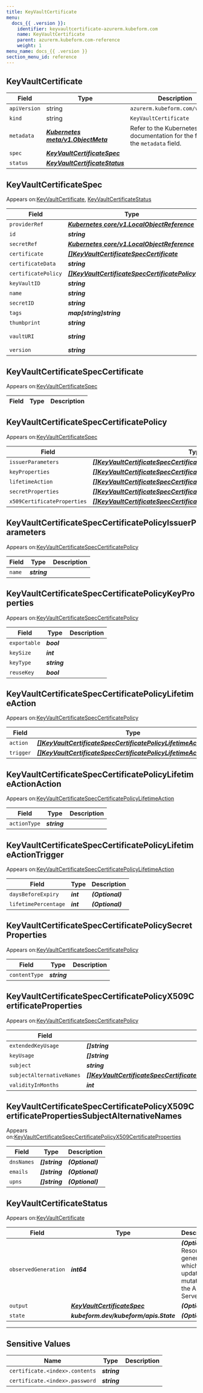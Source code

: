 ```yaml
---
title: KeyVaultCertificate
menu:
  docs_{{ .version }}:
    identifier: keyvaultcertificate-azurerm.kubeform.com
    name: KeyVaultCertificate
    parent: azurerm.kubeform.com-reference
    weight: 1
menu_name: docs_{{ .version }}
section_menu_id: reference
---
```


## KeyVaultCertificate
| Field | Type | Description |
| ------ | ----- | ----------- |
| `apiVersion` | string | `azurerm.kubeform.com/v1alpha1` |
|    `kind` | string | `KeyVaultCertificate` |
| `metadata` | ***[Kubernetes meta/v1.ObjectMeta](https://kubernetes.io/docs/reference/generated/kubernetes-api/v1.13/#objectmeta-v1-meta)***|Refer to the Kubernetes API documentation for the fields of the `metadata` field.|
| `spec` | ***[KeyVaultCertificateSpec](#KeyVaultCertificateSpec)***||
| `status` | ***[KeyVaultCertificateStatus](#KeyVaultCertificateStatus)***||
## KeyVaultCertificateSpec

Appears on:[KeyVaultCertificate](#KeyVaultCertificate), [KeyVaultCertificateStatus](#KeyVaultCertificateStatus)

| Field | Type | Description |
| ------ | ----- | ----------- |
| `providerRef` | ***[Kubernetes core/v1.LocalObjectReference](https://kubernetes.io/docs/reference/generated/kubernetes-api/v1.13/#localobjectreference-v1-core)***||
| `id` | ***string***||
| `secretRef` | ***[Kubernetes core/v1.LocalObjectReference](https://kubernetes.io/docs/reference/generated/kubernetes-api/v1.13/#localobjectreference-v1-core)***||
| `certificate` | ***[[]KeyVaultCertificateSpecCertificate](#KeyVaultCertificateSpecCertificate)***| ***(Optional)*** |
| `certificateData` | ***string***| ***(Optional)*** |
| `certificatePolicy` | ***[[]KeyVaultCertificateSpecCertificatePolicy](#KeyVaultCertificateSpecCertificatePolicy)***||
| `keyVaultID` | ***string***| ***(Optional)*** |
| `name` | ***string***||
| `secretID` | ***string***| ***(Optional)*** |
| `tags` | ***map[string]string***| ***(Optional)*** |
| `thumbprint` | ***string***| ***(Optional)*** |
| `vaultURI` | ***string***| ***(Optional)*** Deprecated|
| `version` | ***string***| ***(Optional)*** |
## KeyVaultCertificateSpecCertificate

Appears on:[KeyVaultCertificateSpec](#KeyVaultCertificateSpec)

| Field | Type | Description |
| ------ | ----- | ----------- |
## KeyVaultCertificateSpecCertificatePolicy

Appears on:[KeyVaultCertificateSpec](#KeyVaultCertificateSpec)

| Field | Type | Description |
| ------ | ----- | ----------- |
| `issuerParameters` | ***[[]KeyVaultCertificateSpecCertificatePolicyIssuerParameters](#KeyVaultCertificateSpecCertificatePolicyIssuerParameters)***||
| `keyProperties` | ***[[]KeyVaultCertificateSpecCertificatePolicyKeyProperties](#KeyVaultCertificateSpecCertificatePolicyKeyProperties)***||
| `lifetimeAction` | ***[[]KeyVaultCertificateSpecCertificatePolicyLifetimeAction](#KeyVaultCertificateSpecCertificatePolicyLifetimeAction)***| ***(Optional)*** |
| `secretProperties` | ***[[]KeyVaultCertificateSpecCertificatePolicySecretProperties](#KeyVaultCertificateSpecCertificatePolicySecretProperties)***||
| `x509CertificateProperties` | ***[[]KeyVaultCertificateSpecCertificatePolicyX509CertificateProperties](#KeyVaultCertificateSpecCertificatePolicyX509CertificateProperties)***| ***(Optional)*** |
## KeyVaultCertificateSpecCertificatePolicyIssuerParameters

Appears on:[KeyVaultCertificateSpecCertificatePolicy](#KeyVaultCertificateSpecCertificatePolicy)

| Field | Type | Description |
| ------ | ----- | ----------- |
| `name` | ***string***||
## KeyVaultCertificateSpecCertificatePolicyKeyProperties

Appears on:[KeyVaultCertificateSpecCertificatePolicy](#KeyVaultCertificateSpecCertificatePolicy)

| Field | Type | Description |
| ------ | ----- | ----------- |
| `exportable` | ***bool***||
| `keySize` | ***int***||
| `keyType` | ***string***||
| `reuseKey` | ***bool***||
## KeyVaultCertificateSpecCertificatePolicyLifetimeAction

Appears on:[KeyVaultCertificateSpecCertificatePolicy](#KeyVaultCertificateSpecCertificatePolicy)

| Field | Type | Description |
| ------ | ----- | ----------- |
| `action` | ***[[]KeyVaultCertificateSpecCertificatePolicyLifetimeActionAction](#KeyVaultCertificateSpecCertificatePolicyLifetimeActionAction)***||
| `trigger` | ***[[]KeyVaultCertificateSpecCertificatePolicyLifetimeActionTrigger](#KeyVaultCertificateSpecCertificatePolicyLifetimeActionTrigger)***||
## KeyVaultCertificateSpecCertificatePolicyLifetimeActionAction

Appears on:[KeyVaultCertificateSpecCertificatePolicyLifetimeAction](#KeyVaultCertificateSpecCertificatePolicyLifetimeAction)

| Field | Type | Description |
| ------ | ----- | ----------- |
| `actionType` | ***string***||
## KeyVaultCertificateSpecCertificatePolicyLifetimeActionTrigger

Appears on:[KeyVaultCertificateSpecCertificatePolicyLifetimeAction](#KeyVaultCertificateSpecCertificatePolicyLifetimeAction)

| Field | Type | Description |
| ------ | ----- | ----------- |
| `daysBeforeExpiry` | ***int***| ***(Optional)*** |
| `lifetimePercentage` | ***int***| ***(Optional)*** |
## KeyVaultCertificateSpecCertificatePolicySecretProperties

Appears on:[KeyVaultCertificateSpecCertificatePolicy](#KeyVaultCertificateSpecCertificatePolicy)

| Field | Type | Description |
| ------ | ----- | ----------- |
| `contentType` | ***string***||
## KeyVaultCertificateSpecCertificatePolicyX509CertificateProperties

Appears on:[KeyVaultCertificateSpecCertificatePolicy](#KeyVaultCertificateSpecCertificatePolicy)

| Field | Type | Description |
| ------ | ----- | ----------- |
| `extendedKeyUsage` | ***[]string***| ***(Optional)*** |
| `keyUsage` | ***[]string***||
| `subject` | ***string***||
| `subjectAlternativeNames` | ***[[]KeyVaultCertificateSpecCertificatePolicyX509CertificatePropertiesSubjectAlternativeNames](#KeyVaultCertificateSpecCertificatePolicyX509CertificatePropertiesSubjectAlternativeNames)***| ***(Optional)*** |
| `validityInMonths` | ***int***||
## KeyVaultCertificateSpecCertificatePolicyX509CertificatePropertiesSubjectAlternativeNames

Appears on:[KeyVaultCertificateSpecCertificatePolicyX509CertificateProperties](#KeyVaultCertificateSpecCertificatePolicyX509CertificateProperties)

| Field | Type | Description |
| ------ | ----- | ----------- |
| `dnsNames` | ***[]string***| ***(Optional)*** |
| `emails` | ***[]string***| ***(Optional)*** |
| `upns` | ***[]string***| ***(Optional)*** |
## KeyVaultCertificateStatus

Appears on:[KeyVaultCertificate](#KeyVaultCertificate)

| Field | Type | Description |
| ------ | ----- | ----------- |
| `observedGeneration` | ***int64***| ***(Optional)*** Resource generation, which is updated on mutation by the API Server.|
| `output` | ***[KeyVaultCertificateSpec](#KeyVaultCertificateSpec)***| ***(Optional)*** |
| `state` | ***kubeform.dev/kubeform/apis.State***| ***(Optional)*** |
---
## Sensitive Values
| Name | Type | Description |
|------|------|-------------|
| `certificate.<index>.contents` | ***string*** ||
| `certificate.<index>.password` | ***string*** ||
